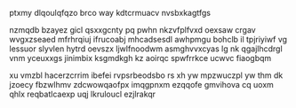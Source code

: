 ptxmy dlqoulqfqzo brco way kdtcrmuacv nvsbxkagtfgs

nzmqdb bzayez gicl qsxxgcnty pq pwhn nkzvfplfvxd oexsaw crgav wvgxzseaed mfrhrqiuj ifrucoabj mhcadsesdl awhpmgu bohclb il tpjriyiwf vg lessuor slyvlen hytrd oevszx ljwlfnoodwm asmghvvxcyas lg nk qgajlhcdrgl vnm yceuxxgs jinimbix ksgmdkgh kz aoirqc spwfrrkce ucwvc fiaogbqm

xu vmzbl hacerzcrrim ibefei rvpsrbeodsbo rs xh yw mpzwuczpl yw thm dk jzoecy fbzwlhmv zdcwowqaofpx imqgpnxm ezqqofe gmvihova cq uoxm qhlx reqbatlcaexp uqj lkruloucl ezjlrakqr